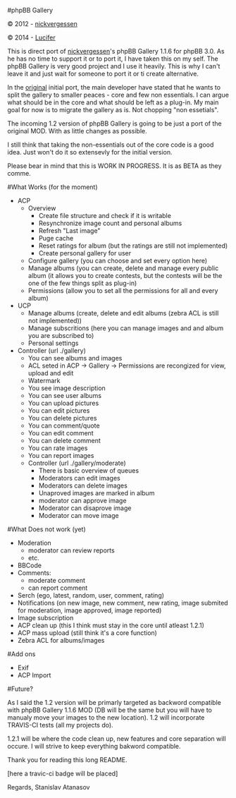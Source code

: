 
#phpBB Gallery

© 2012 - [nickvergessen](http://www.flying-bits.org)

© 2014 - [Lucifer](http://www.anavaro.com)

This is direct port of [nickvergessen](https://github.com/nickvergessen)'s phpBB Gallery 1.1.6 for phpBB 3.0. As he has no time to support it or to port it, I have taken this on my self. The phpBB Gallery is very good project and I use it heavily. This is why I can't leave it and just wait for someone to port it or ti create alternative.

In the [original](https://github.com/phpbbgallery/phpbb-gallery) initial port, the main developer have stated that he wants to split the gallery to smaller peaces - core and few non essentials. I can argue what should be in the core and what should be left as a plug-in. My main goal for now is to migrate the gallery as is. Not chopping "non essetials".

The incoming 1.2 version of phpBB Gallery is going to be just a port of the original MOD. With as little changes as possible.

I still think that taking the non-essentials out of the core code is a good idea. Just won't do it so extensevly for the initial version.

Please bear in mind that this is WORK IN PROGRESS. It is as BETA as they comme.

#What Works (for the moment)

 - ACP
    - Overview
        - Create file structure and check if it is writable
        - Resynchronize image count and personal albums
        - Refresh "Last image"
        - Puge cache
        - Reset ratings for album (but the ratings are still not implemented)
        - Create personal gallery for user
    - Configure gallery (you can choose and set every option here)
    - Manage albums (you can create, delete and manage every public album (it allows you to create contests, but the contests will be the one of the few things split as plug-in)
    - Permissions (allow you to set all the permissions for all and every album)
 - UCP
    - Manage albums (create, delete and edit albums (zebra ACL is still not implemented))
    - Manage subscritions (here you can manage images and and album you are subscribed to)
    - Personal settings
 - Controller (url ./gallery)
    - You can see albums and images
    - ACL seted in ACP -> Gallery -> Permissions are recongized for view, upload and edit
    - Watermark
    - You see image description
    - You can see user albums
    - You can upload pictures
    - You can edit pictures
    - You can delete pictures
    - You can comment/quote
    - You can edit comment
    - You can delete comment
    - You can rate images
    - You can report images
    - Controller (url ./gallery/moderate)
      - There is basic overview of queues
      - Moderators can edit images
      - Moderators can delete images
      - Unaproved images are marked in album
	  - moderator can approve image
	  - Moderator can disaprove image
	  - Moderator can move image

#What Does not work (yet)
 - Moderation
   - moderator can review reports
   - etc.
 - BBCode
 - Comments:
   - moderate comment
   - can report comment
 - Serch (ego, latest, random, user, comment, rating)
 - Notifications (on new image, new comment, new rating, image submited for moderation, image approved, image reported)
 - Image subscription
 - ACP clean up (this I think must stay in the core until atleast 1.2.1)
 - ACP mass upload (still think it's a core function)
 - Zebra ACL for albums/images

#Add ons
 - Exif
 - ACP Import
 
#Future?

As I said the 1.2 version will be primarly targeted as backword compatible with phpBB Gallery 1.1.6 MOD (DB will be the same but you will have to manualy move your images to the new location). 1.2 will incorporate TRAVIS-CI tests (all my projects do).

1.2.1 will be where the code clean up, new features and core separation will occure. I will strive to keep everything bakword compatible.

Thank you for reading this long README. 

[here a travic-ci badge will be placed]

Regards,
Stanislav Atanasov
